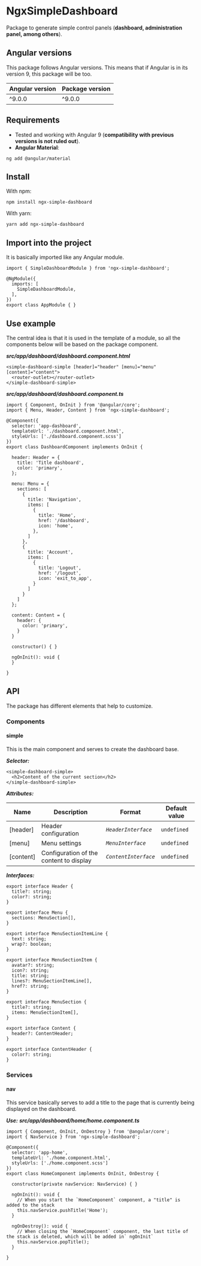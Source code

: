 # NgxSimpleDashboard

Package to generate simple control panels (**dashboard, administration panel, among others**).

## Angular versions
This package follows Angular versions. This means that if Angular is in its version 9, this package will be too.

| Angular version  | Package version  |
| ------------ | ------------ |
|  ^9.0.0 | ^9.0.0  |


## Requirements

- Tested and working with Angular 9 (**compatibility with previous versions is not ruled out**).
- **Angular Material**:
```
ng add @angular/material
```

## Install

With npm:
```
npm install ngx-simple-dashboard
```
With yarn:
```
yarn add ngx-simple-dashboard
```

## Import into the project

It is basically imported like any Angular module.

```
import { SimpleDashboardModule } from 'ngx-simple-dashboard';

@NgModule({
  imports: [
    SimpleDashboardModule,
  ],
})
export class AppModule { }
```

## Use example

The central idea is that it is used in the template of a module, so all the components below will be based on the package component.

***src/app/dashboard/dashboard.component.html***
```
<simple-dashboard-simple [header]="header" [menu]="menu" [content]="content">
  <router-outlet></router-outlet>
</simple-dashboard-simple>
```
***src/app/dashboard/dashboard.component.ts***
```
import { Component, OnInit } from '@angular/core';
import { Menu, Header, Content } from 'ngx-simple-dashboard';

@Component({
  selector: 'app-dashboard',
  templateUrl: './dashboard.component.html',
  styleUrls: ['./dashboard.component.scss']
})
export class DashboardComponent implements OnInit {

  header: Header = {
    title: 'Title dashboard',
    color: 'primary',
  };

  menu: Menu = {
    sections: [
      {
        title: 'Navigation',
        items: [
          {
            title: 'Home',
            href: '/dashboard',
            icon: 'home',
          },
        ]
      },
      {
        title: 'Account',
        items: [
          {
            title: 'Logout',
            href: '/logout',
            icon: 'exit_to_app',
          }
        ]
      }
    ]
  };

  content: Content = {
    header: {
      color: 'primary',
    }
  }

  constructor() { }

  ngOnInit(): void {
  }

}
```

## API
The package has different elements that help to customize.

### Components
#### simple
This is the main component and serves to create the dashboard base.

***Selector:***
```
<simple-dashboard-simple>
  <h2>Content of the current section</h2>
</simple-dashboard-simple>
```
***Attributes:***

| Name  | Description  | Format  | Default value |
| ------------ | ------------ | ------------ | ------------ |
|  [header] |  Header configuration | *`HeaderInterface`* | ```undefined``` |
|  [menu] |  Menu settings |  *`MenuInterface`* | ```undefined``` |
|  [content] |  Configuration of the content to display | *`ContentInterface`* | ```undefined``` |
***Interfaces:***
```
export interface Header {
  title?: string;
  color?: string;
}

export interface Menu {
  sections: MenuSection[],
}

export interface MenuSectionItemLine {
  text: string;
  wrap?: boolean;
}

export interface MenuSectionItem {
  avatar?: string;
  icon?: string;
  title: string;
  lines?: MenuSectionItemLine[],
  href?: string;
}

export interface MenuSection {
  title?: string;
  items: MenuSectionItem[],
}

export interface Content {
  header?: ContentHeader;
}

export interface ContentHeader {
  color?: string;
}
```

### Services
#### nav
This service basically serves to add a title to the page that is currently being displayed on the dashboard.

***Use:***
***src/app/dashboard/home/home.component.ts***
```
import { Component, OnInit, OnDestroy } from '@angular/core';
import { NavService } from 'ngx-simple-dashboard';

@Component({
  selector: 'app-home',
  templateUrl: './home.component.html',
  styleUrls: ['./home.component.scss']
})
export class HomeComponent implements OnInit, OnDestroy {

  constructor(private navService: NavService) { }

  ngOnInit(): void {
    // When you start the `HomeComponent` component, a "title" is added to the stack
    this.navService.pushTitle('Home');
  }

  ngOnDestroy(): void {
    // When closing the `HomeComponent` component, the last title of the stack is deleted, which will be added in` ngOnInit`
    this.navService.popTitle();
  }

}
```